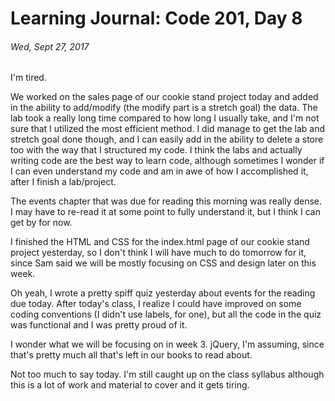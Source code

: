 # Learning Journal: Code 201, Day 8
###### Wed, Sept 27, 2017

I'm tired.

We worked on the sales page of our cookie stand project today and added in the ability to add/modify (the modify part is a stretch goal) the data. The lab took a really long time compared to how long I usually take, and I'm not sure that I utilized the most efficient method. I did manage to get the lab and stretch goal done though, and I can easily add in the ability to delete a store too with the way that I structured my code. I think the labs and actually writing code are the best way to learn code, although sometimes I wonder if I can even understand my code and am in awe of how I accomplished it, after I finish a lab/project.

The events chapter that was due for reading this morning was really dense. I may have to re-read it at some point to fully understand it, but I think I can get by for now.

I finished the HTML and CSS for the index.html page of our cookie stand project yesterday, so I don't think I will have much to do tomorrow for it, since Sam said we will be mostly focusing on CSS and design later on this week.

Oh yeah, I wrote a pretty spiff quiz yesterday about events for the reading due today. After today's class, I realize I could have improved on some coding conventions (I didn't use labels, for one), but all the code in the quiz was functional and I was pretty proud of it.

I wonder what we will be focusing on in week 3. jQuery, I'm assuming, since that's pretty much all that's left in our books to read about.

Not too much to say today. I'm still caught up on the class syllabus although this is a lot of work and material to cover and it gets tiring.
